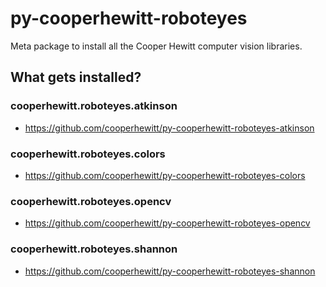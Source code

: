 # py-cooperhewitt-roboteyes

Meta package to install all the Cooper Hewitt computer vision libraries.

## What gets installed?

### cooperhewitt.roboteyes.atkinson

* https://github.com/cooperhewitt/py-cooperhewitt-roboteyes-atkinson

### cooperhewitt.roboteyes.colors

* https://github.com/cooperhewitt/py-cooperhewitt-roboteyes-colors

### cooperhewitt.roboteyes.opencv

* https://github.com/cooperhewitt/py-cooperhewitt-roboteyes-opencv

### cooperhewitt.roboteyes.shannon

* https://github.com/cooperhewitt/py-cooperhewitt-roboteyes-shannon
